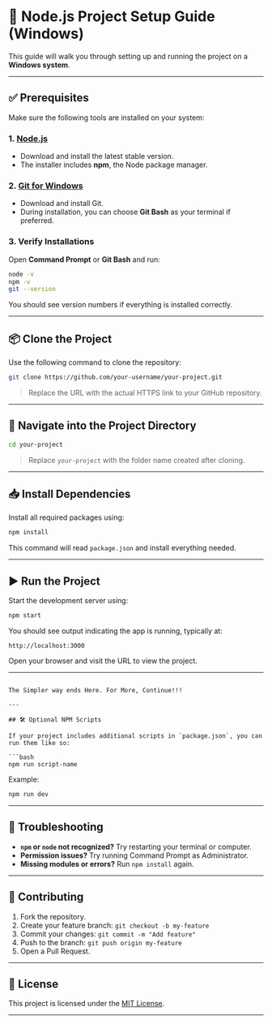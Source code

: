# 🚀 Node.js Project Setup Guide (Windows)

This guide will walk you through setting up and running the project on a **Windows system**.

---

## ✅ Prerequisites

Make sure the following tools are installed on your system:

### 1. [Node.js](https://nodejs.org)
- Download and install the latest stable version.
- The installer includes **npm**, the Node package manager.

### 2. [Git for Windows](https://git-scm.com)
- Download and install Git.
- During installation, you can choose **Git Bash** as your terminal if preferred.

### 3. Verify Installations

Open **Command Prompt** or **Git Bash** and run:

```bash
node -v
npm -v
git --version
```

You should see version numbers if everything is installed correctly.

---

## 📦 Clone the Project

Use the following command to clone the repository:

```bash
git clone https://github.com/your-username/your-project.git
```

> Replace the URL with the actual HTTPS link to your GitHub repository.

---

## 📁 Navigate into the Project Directory

```bash
cd your-project
```

> Replace `your-project` with the folder name created after cloning.

---

## 📥 Install Dependencies

Install all required packages using:

```bash
npm install
```

This command will read `package.json` and install everything needed.

---

## ▶️ Run the Project

Start the development server using:

```bash
npm start
```

You should see output indicating the app is running, typically at:

```
http://localhost:3000
```

Open your browser and visit the URL to view the project.

---

```

The Simpler way ends Here. For More, Continue!!!

---

## 🛠️ Optional NPM Scripts

If your project includes additional scripts in `package.json`, you can run them like so:

```bash
npm run script-name
```

Example:

```bash
npm run dev
```

---

## 🐞 Troubleshooting

- **`npm` or `node` not recognized?** Try restarting your terminal or computer.
- **Permission issues?** Try running Command Prompt as Administrator.
- **Missing modules or errors?** Run `npm install` again.

---

## 🤝 Contributing

1. Fork the repository.
2. Create your feature branch: `git checkout -b my-feature`
3. Commit your changes: `git commit -m "Add feature"`
4. Push to the branch: `git push origin my-feature`
5. Open a Pull Request.

---

## 📄 License

This project is licensed under the [MIT License](https://opensource.org/licenses/MIT).

---
